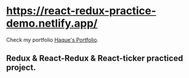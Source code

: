 # https://react-redux-practice-demo.netlify.app/

Check my portfolio [Haque's Portfolio](https://touhedulhaque.com).

## Redux & React-Redux & React-ticker practiced project.


